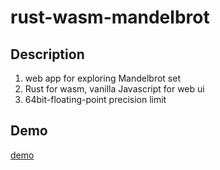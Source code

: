 # rust-wasm-mandelbrot

## Description

1. web app for exploring Mandelbrot set
1. Rust for wasm, vanilla Javascript for web ui
1. 64bit-floating-point precision limit

## Demo

[demo](https://bumprat.github.io/rust-wasm-mandelbrot/)
